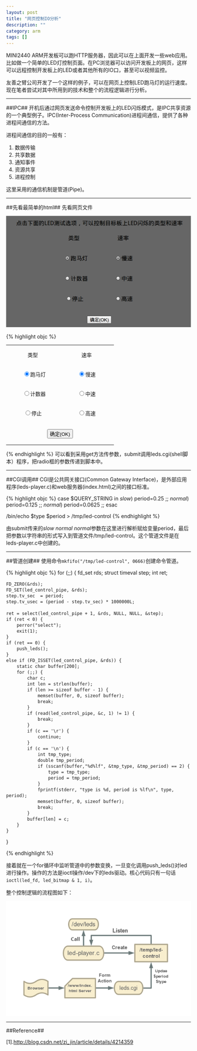 ```yaml
---
layout: post
title: "网页控制IO分析"
description: ""
category: arm
tags: []
---
```


MINI2440 ARM开发板可以跑HTTP服务器，因此可以在上面开发一些web应用。比如做一个简单的LED灯控制页面。在PC浏览器可以访问开发板上的网页，这样可以远程控制开发板上的LED或者其他所有的IO口，甚至可以视频监控。

友善之臂公司开发了一个这样的例子，可以在网页上控制LED跑马灯的运行速度。现在笔者尝试对其中所用到的技术和整个的流程逻辑进行分析。


---------------------------------------------------------------------------------------
##IPC##
开机后通过网页发送命令控制开发板上的LED闪烁模式，是IPC共享资源的一个典型例子。IPC(Inter-Process Communication)进程间通信，提供了各种进程间通信的方法。

进程间通信的目的一般有：
1) 数据传输 
2) 共享数据
3) 通知事件
4) 资源共享
5) 进程控制

这里采用的通信机制是管道(Pipe)。

--------------------------------------------------------------------------------------
##先看最简单的html##
先看网页文件

![图片](/assets/images/web.png)

{% highlight objc %}
<td colspan="2" align="center"><form method="get" action="leds.cgi" name="LED-TEST">
   <div align="left">
      <table border="0" width="280" align="center">
        <tr>
          <td width="131">
            <p align="center">类型</td>
            <td width="135">
              <p align="center">速率</td>
          </tr>
        <tr>
          <td width="131">
            <p align="center">&nbsp; <input type="radio" value="ping" checked name="type">跑马灯</td>
            <td width="135">
              <p align="center"><input type="radio" name="speed" value="slow" checked>慢速</td>
          </tr>
        <tr>
          <td width="131">
            <p align="center">&nbsp; <input type="radio" name="type" value="counter">计数器</td>
            <td width="135">
              <p align="center"><input type="radio" name="speed" value="normal">中速</td>
          </tr>
        <tr>
          <td width="131">
            <p align="center"><input type="radio" name="type" value="stop">停止</td>
            <td width="135">
              <p align="center"><input type="radio" name="speed" value="fast">高速</td>
          </tr>
        <tr>
          <td colspan="2" width="272">
            <p align="center"><input type="submit" value="确定(OK)" name="submit"></td>
        </tr>
      </table>
     </div>
    <div align="center"></div><div align="center"></div><div align="left"></div><div align="left"></div></form> </td>
{% endhighlight %}
可以看到采用get方法传参数，submit调用leds.cgi(shell脚本）程序，把radio框的参数传递到脚本中。

---------------------------------------------------------------------
##CGI调用##
CGI是公共网关接口(Common Gateway Interface)，是外部应用程序(leds-player.c)和web服务器(index.html)之间的接口标准。

{% highlight objc %}
case $QUERY_STRING in
        *slow*)
                period=0.25
                ;;
        *normal*)
                period=0.125
                ;;
        *normal*)
                period=0.0625
                ;;
esac

/bin/echo $type $period > /tmp/led-control
{% endhighlight %}

由submit传来的*slow* *normal* *normal*参数在这里进行解析赋给变量period，最后把参数以字符串的形式写入到管道文件/tmp/led-control。这个管道文件是在leds-player.c中创建的。


----------------------------------------------------------------------
##管道创建##
使用命令`mkfifo("/tmp/led-control", 0666)`创建命令管道。

{% highlight objc %}
for (;;) 
{
        fd_set rds;
	struct timeval step;
	int ret;

	FD_ZERO(&rds);
	FD_SET(led_control_pipe, &rds);
	step.tv_sec  = period;
	step.tv_usec = (period - step.tv_sec) * 1000000L;

	ret = select(led_control_pipe + 1, &rds, NULL, NULL, &step);
	if (ret < 0) {
		perror("select");
		exit(1);
	}
	if (ret == 0) {
		push_leds();
	} 
	else if (FD_ISSET(led_control_pipe, &rds)) {
		static char buffer[200];
		for (;;) {
			char c;
			int len = strlen(buffer);
			if (len >= sizeof buffer - 1) {
				memset(buffer, 0, sizeof buffer);
				break;
			}
			if (read(led_control_pipe, &c, 1) != 1) {
				break;
			}
			if (c == '\r') {
				continue;
			}
			if (c == '\n') {
				int tmp_type;
				double tmp_period;
				if (sscanf(buffer,"%d%lf", &tmp_type, &tmp_period) == 2) {
					type = tmp_type;
					period = tmp_period;
				}
				fprintf(stderr, "type is %d, period is %lf\n", type, period);
				memset(buffer, 0, sizeof buffer);
				break;
			}
			buffer[len] = c;
		}
	}
}

{% endhighlight %}

接着就在一个for循环中监听管道中的参数变换，一旦变化调用push_leds()对led进行操作。操作的方法是ioctl操作/dev下的leds驱动。核心代码只有一句话`ioctl(led_fd, led_bitmap & 1, i)`。

整个控制逻辑的流程图如下：

![图片](/assets/images/leds.png)

--------------------------------------------------------------------
##Reference##

[1].http://blog.csdn.net/zi_jin/article/details/4214359

